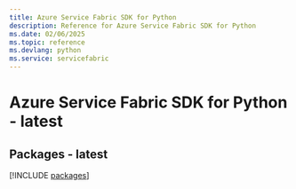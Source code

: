 ```yaml
---
title: Azure Service Fabric SDK for Python
description: Reference for Azure Service Fabric SDK for Python
ms.date: 02/06/2025
ms.topic: reference
ms.devlang: python
ms.service: servicefabric
---
```

# Azure Service Fabric SDK for Python - latest
## Packages - latest
[!INCLUDE [packages](service-fabric-index.md)]